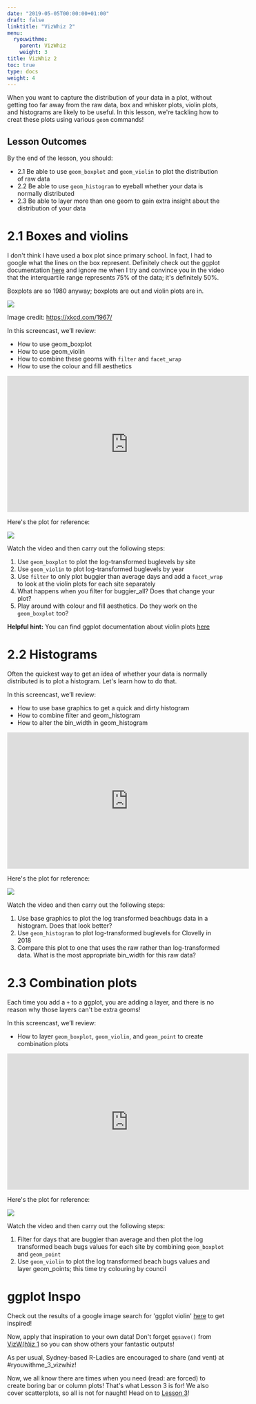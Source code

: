 ```yaml
---
date: "2019-05-05T00:00:00+01:00"
draft: false
linktitle: "VizWhiz 2"
menu:
  ryouwithme:
    parent: VizWhiz
    weight: 3
title: VizWhiz 2
toc: true
type: docs
weight: 4
---
```


When you want to capture the distribution of your data in a plot, without getting too far away from the raw data, box and whisker plots, violin plots, and histograms are likely to be useful. In this lesson, we're tackling how to creat these plots using various `geom` commands!

## Lesson Outcomes

By the end of the lesson, you should:

* 2.1 Be able to use `geom_boxplot` and `geom_violin` to  plot the distribution of raw data
* 2.2 Be able to use `geom_histogram` to eyeball whether your data is normally distributed 
*  2.3 Be able to layer more than one geom to gain extra insight about the distribution of your data


# 2.1 Boxes and violins

I don't think I have used a box plot since primary school. In fact, I had to google what the lines on the box represent. Definitely check out the ggplot documentation [here](https://ggplot2.tidyverse.org/reference/geom_boxplot.html) and ignore me when I try and convince you in the video that the interquartile range represents 75% of the data; it's definitely 50%. 

Boxplots are so 1980 anyway; boxplots are out and violin plots are in. 


![](/img/violin_plots_2x.png)

Image credit: https://xkcd.com/1967/

In this screencast, we’ll review:

  * How to use geom_boxplot
  * How to use geom_violin
  * How to combine these geoms with `filter` and `facet_wrap`
  * How to use the colour and fill aesthetics

<center>  
<iframe width="560" height="315" src="https://www.youtube.com/embed/k8XyVzgO9-4" frameborder="0" allow="accelerometer; autoplay; encrypted-media; gyroscope; picture-in-picture" allowfullscreen></iframe>
</center>  


Here's the plot for reference:


![](/img/log_violin_buggier.png)


Watch the video and then carry out the following steps:

1. Use `geom_boxplot` to plot the log-transformed buglevels by site
2. Use `geom_violin` to plot log-transformed buglevels by year
3. Use `filter` to only plot buggier than average days and add a `facet_wrap` to look at the violin plots for each site separately
4. What happens when you filter for buggier_all? Does that change your plot?
5. Play around with colour and fill aesthetics. Do they work on the `geom_boxplot` too?

__Helpful hint:__ You can find ggplot documentation about violin plots [here](https://ggplot2.tidyverse.org/reference/geom_violin.html)

# 2.2 Histograms

Often the quickest way to get an idea of whether your data is normally distributed is to plot a histogram. Let's learn how to do that. 

In this screencast, we’ll review:

  * How to use base graphics to get a quick and dirty histogram
  * How to combine filter and geom_histogram 
  * How to alter the bin_width in geom_histogram

<center>  
<iframe width="560" height="315" src="https://www.youtube.com/embed/2XVi-gqsfeA" frameborder="0" allow="accelerometer; autoplay; encrypted-media; gyroscope; picture-in-picture" allowfullscreen></iframe>
</center>  


Here's the plot for reference:


![](/img/clovelly_histogram.png)

Watch the video and then carry out the following steps:

1. Use base graphics to plot the log transformed beachbugs data in a histogram. Does that look better?  
2. Use `geom_histogram` to plot log-transformed buglevels for Clovelly in 2018
3. Compare this plot to one that uses the raw rather than log-transformed data. What is the most appropriate bin_width for this raw data? 

# 2.3 Combination plots

Each time you add a `+` to a ggplot, you are adding a layer, and there is no reason why those layers can't be extra geoms! 

In this screencast, we’ll review:

  * How to layer `geom_boxplot`, `geom_violin`, and `geom_point` to create combination plots

<center>  
<iframe width="560" height="315" src="https://www.youtube.com/embed/j3fd3kzB0bc" frameborder="0" allow="accelerometer; autoplay; encrypted-media; gyroscope; picture-in-picture" allowfullscreen></iframe>
</center>  

Here's the plot for reference:


![](/img/boxcolour_year.png)

Watch the video and then carry out the following steps:

1. Filter for days that are buggier than average and then plot the log transformed beach bugs values for each site by combining `geom_boxplot` and `geom_point`
2. Use `geom_violin` to plot the log transformed beach bugs values and layer geom_points; this time try colouring by council

# ggplot Inspo 

Check out the results of a google image search for 'ggplot violin' [here](https://www.google.com/search?biw=1234&bih=575&tbm=isch&sa=1&ei=D_gSXJvzIc6v9QPxx7JQ&q=ggplot+violin&oq=ggplot+violin&gs_l=img.3..35i39j0l2j0i24l7.8194.9325..9695...0.0..0.474.1983.2-3j2j1......1....1..gws-wiz-img.......0i67j0i8i30j0i10i24.h9bU1bWS70o) to get inspired!

Now, apply that inspiration to your own data! Don't forget `ggsave()` from [VizW(h)iz 1](../03-VizWhiz-1/) so you can show others your fantastic outputs!

As per usual, Sydney-based R-Ladies are encouraged to share (and vent) at #ryouwithme_3_vizwhiz!

Now, we all know there are times when you need (read: are forced) to create boring bar or column plots! That's what Lesson 3 is for! We also cover scatterplots, so all is not for naught! Head on to [Lesson 3](../03-VizWhiz-3/)!


